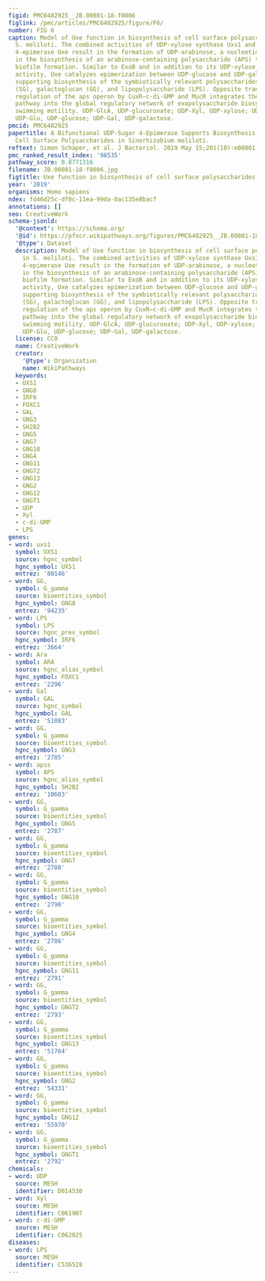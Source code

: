 ```yaml
---
figid: PMC6482925__JB.00801-18-f0006
figlink: /pmc/articles/PMC6482925/figure/F6/
number: FIG 6
caption: Model of Uxe function in biosynthesis of cell surface polysaccharides in
  S. meliloti. The combined activities of UDP-xylose synthase Uxs1 and UDP-xylose
  4-epimerase Uxe result in the formation of UDP-arabinose, a nucleotide-sugar precursor
  in the biosynthesis of an arabinose-containing polysaccharide (APS) that promotes
  biofilm formation. Similar to ExoB and in addition to its UDP-xylose 4-epimerase
  activity, Uxe catalyzes epimerization between UDP-glucose and UDP-galactose, thereby
  supporting biosynthesis of the symbiotically relevant polysaccharides succinoglycan
  (SG), galactoglucan (GG), and lipopolysaccharide (LPS). Opposite transcriptional
  regulation of the aps operon by CuxR–c-di-GMP and MucR integrates the APS biosynthesis
  pathway into the global regulatory network of exopolysaccharide biosynthesis and
  swimming motility. UDP-GlcA, UDP-glucuronate; UDP-Xyl, UDP-xylose; UDP-Ara, UDP-arabinose;
  UDP-Glu, UDP-glucose; UDP-Gal, UDP-galactose.
pmcid: PMC6482925
papertitle: A Bifunctional UDP-Sugar 4-Epimerase Supports Biosynthesis of Multiple
  Cell Surface Polysaccharides in Sinorhizobium meliloti.
reftext: Simon Schäper, et al. J Bacteriol. 2019 May 15;201(10):e00801-18.
pmc_ranked_result_index: '98535'
pathway_score: 0.8771316
filename: JB.00801-18-f0006.jpg
figtitle: Uxe function in biosynthesis of cell surface polysaccharides in S
year: '2019'
organisms: Homo sapiens
ndex: fd46d25c-df0c-11ea-99da-0ac135e8bacf
annotations: []
seo: CreativeWork
schema-jsonld:
  '@context': https://schema.org/
  '@id': https://pfocr.wikipathways.org/figures/PMC6482925__JB.00801-18-f0006.html
  '@type': Dataset
  description: Model of Uxe function in biosynthesis of cell surface polysaccharides
    in S. meliloti. The combined activities of UDP-xylose synthase Uxs1 and UDP-xylose
    4-epimerase Uxe result in the formation of UDP-arabinose, a nucleotide-sugar precursor
    in the biosynthesis of an arabinose-containing polysaccharide (APS) that promotes
    biofilm formation. Similar to ExoB and in addition to its UDP-xylose 4-epimerase
    activity, Uxe catalyzes epimerization between UDP-glucose and UDP-galactose, thereby
    supporting biosynthesis of the symbiotically relevant polysaccharides succinoglycan
    (SG), galactoglucan (GG), and lipopolysaccharide (LPS). Opposite transcriptional
    regulation of the aps operon by CuxR–c-di-GMP and MucR integrates the APS biosynthesis
    pathway into the global regulatory network of exopolysaccharide biosynthesis and
    swimming motility. UDP-GlcA, UDP-glucuronate; UDP-Xyl, UDP-xylose; UDP-Ara, UDP-arabinose;
    UDP-Glu, UDP-glucose; UDP-Gal, UDP-galactose.
  license: CC0
  name: CreativeWork
  creator:
    '@type': Organization
    name: WikiPathways
  keywords:
  - UXS1
  - GNG8
  - IRF6
  - FOXC1
  - GAL
  - GNG3
  - SH2B2
  - GNG5
  - GNG7
  - GNG10
  - GNG4
  - GNG11
  - GNGT2
  - GNG13
  - GNG2
  - GNG12
  - GNGT1
  - UDP
  - Xyl
  - c-di-GMP
  - LPS
genes:
- word: uxs1
  symbol: UXS1
  source: hgnc_symbol
  hgnc_symbol: UXS1
  entrez: '80146'
- word: GG,
  symbol: G_gamma
  source: bioentities_symbol
  hgnc_symbol: GNG8
  entrez: '94235'
- word: LPS
  symbol: LPS
  source: hgnc_prev_symbol
  hgnc_symbol: IRF6
  entrez: '3664'
- word: Ara
  symbol: ARA
  source: hgnc_alias_symbol
  hgnc_symbol: FOXC1
  entrez: '2296'
- word: Gal
  symbol: GAL
  source: hgnc_symbol
  hgnc_symbol: GAL
  entrez: '51083'
- word: GG,
  symbol: G_gamma
  source: bioentities_symbol
  hgnc_symbol: GNG3
  entrez: '2785'
- word: apss
  symbol: APS
  source: hgnc_alias_symbol
  hgnc_symbol: SH2B2
  entrez: '10603'
- word: GG,
  symbol: G_gamma
  source: bioentities_symbol
  hgnc_symbol: GNG5
  entrez: '2787'
- word: GG,
  symbol: G_gamma
  source: bioentities_symbol
  hgnc_symbol: GNG7
  entrez: '2788'
- word: GG,
  symbol: G_gamma
  source: bioentities_symbol
  hgnc_symbol: GNG10
  entrez: '2790'
- word: GG,
  symbol: G_gamma
  source: bioentities_symbol
  hgnc_symbol: GNG4
  entrez: '2786'
- word: GG,
  symbol: G_gamma
  source: bioentities_symbol
  hgnc_symbol: GNG11
  entrez: '2791'
- word: GG,
  symbol: G_gamma
  source: bioentities_symbol
  hgnc_symbol: GNGT2
  entrez: '2793'
- word: GG,
  symbol: G_gamma
  source: bioentities_symbol
  hgnc_symbol: GNG13
  entrez: '51764'
- word: GG,
  symbol: G_gamma
  source: bioentities_symbol
  hgnc_symbol: GNG2
  entrez: '54331'
- word: GG,
  symbol: G_gamma
  source: bioentities_symbol
  hgnc_symbol: GNG12
  entrez: '55970'
- word: GG,
  symbol: G_gamma
  source: bioentities_symbol
  hgnc_symbol: GNGT1
  entrez: '2792'
chemicals:
- word: UDP
  source: MESH
  identifier: D014530
- word: Xyl
  source: MESH
  identifier: C061907
- word: c-di-GMP
  source: MESH
  identifier: C062025
diseases:
- word: LPS
  source: MESH
  identifier: C536528
---
```

